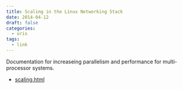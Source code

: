 ```yaml
---
title: Scaling in the Linux Networking Stack
date: 2014-04-12
draft: false
categories:
  - uris
tags:
  - link
---
```

Documentation for increaseing parallelism and performance for multi-processor systems.

* [scaling.html](https://www.kernel.org/doc/html/latest/networking/scaling.html)

